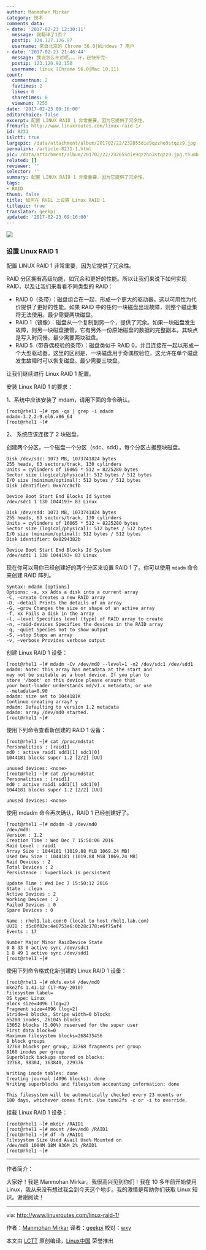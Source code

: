 ```yaml
---
author: Manmohan Mirkar
category: 技术
comments_data:
- date: '2017-02-23 12:30:11'
  message: 就翻译了1页？
  postip: 124.127.126.97
  username: 来自北京的 Chrome 56.0|Windows 7 用户
- date: '2017-02-23 21:46:44'
  message: 我说怎么不对呢。。。汗，赶快补完~
  postip: 123.120.92.150
  username: linux [Chrome 56.0|Mac 10.11]
count:
  commentnum: 2
  favtimes: 2
  likes: 0
  sharetimes: 0
  viewnum: 7255
date: '2017-02-23 09:16:00'
editorchoice: false
excerpt: 配置 LINUX RAID 1 非常重要，因为它提供了冗余性。
fromurl: http://www.linuxroutes.com/linux-raid-1/
id: 8231
islctt: true
largepic: /data/attachment/album/201702/22/232055die9qzzho3stqzz9.jpg
permalink: /article-8231-1.html
pic: /data/attachment/album/201702/22/232055die9qzzho3stqzz9.jpg.thumb.jpg
related: []
reviewer: ''
selector: ''
summary: 配置 LINUX RAID 1 非常重要，因为它提供了冗余性。
tags:
- RAID
thumb: false
title: 如何在 RHEL 上设置 Linux RAID 1
titlepic: true
translator: geekpi
updated: '2017-02-23 09:16:00'
---
```


![](/data/attachment/album/201702/22/232055die9qzzho3stqzz9.jpg)


### 设置 Linux RAID 1


配置 LINUX RAID 1 非常重要，因为它提供了冗余性。


RAID 分区拥有高级功能，如冗余和更好的性能。所以让我们来说下如何实现 RAID，以及让我们来看看不同类型的 RAID：


* RAID 0（条带）：磁盘组合在一起，形成一个更大的驱动器。这以可用性为代价提供了更好的性能。如果 RAID 中的任何一块磁盘出现故障，则整个磁盘集将无法使用。最少需要两块磁盘。
* RAID 1（镜像）：磁盘从一个复制到另一个，提供了冗余。如果一块磁盘发生故障，则另一块磁盘接管，它有另外一份原始磁盘的数据的完整副本。其缺点是写入时间慢。最少需要两块磁盘。
* RAID 5（带奇偶校验的条带）：磁盘类似于 RAID 0，并且连接在一起以形成一个大型驱动器。这里的区别是，一块磁盘用于奇偶校验位，这允许在单个磁盘发生故障时可以恢复磁盘。最少需要三块盘。


让我们继续进行 Linux RAID 1 配置。


安装 Linux RAID 1 的要求：


1、系统中应该安装了 mdam，请用下面的命令确认。



```
[root@rhel1 ~]# rpm -qa | grep -i mdadm
mdadm-3.2.2-9.el6.x86_64
[root@rhel1 ~]#

```

2、 系统应该连接了 2 块磁盘。


创建两个分区，一个磁盘一个分区（sdc、sdd），每个分区占据整块磁盘。



```
Disk /dev/sdc: 1073 MB, 1073741824 bytes
255 heads, 63 sectors/track, 130 cylinders
Units = cylinders of 16065 * 512 = 8225280 bytes
Sector size (logical/physical): 512 bytes / 512 bytes
I/O size (minimum/optimal): 512 bytes / 512 bytes
Disk identifier: 0x67cc8cfb

Device Boot Start End Blocks Id System
/dev/sdc1 1 130 1044193+ 83 Linux

Disk /dev/sdd: 1073 MB, 1073741824 bytes
255 heads, 63 sectors/track, 130 cylinders
Units = cylinders of 16065 * 512 = 8225280 bytes
Sector size (logical/physical): 512 bytes / 512 bytes
I/O size (minimum/optimal): 512 bytes / 512 bytes
Disk identifier: 0x0294382b

Device Boot Start End Blocks Id System
/dev/sdd1 1 130 1044193+ 83 Linux

```

现在你可以用你已经创建好的两个分区来设置 RAID 1 了。你可以使用 `mdadm` 命令来创建 RAID 阵列。



```
Syntax: mdadm [options] 
Options: -a, xx Adds a disk into a current array 
-C, —create Creates a new RAID array 
-D, —detail Prints the details of an array 
-G, —grow Changes the size or shape of an active array
-f, xx Fails a disk in the array
-l, —level Specifies level (type) of RAID array to create 
-n, —raid-devices Specifies the devices in the RAID array 
-q, —quiet Species not to show output 
-S, —stop Stops an array 
-v, —verbose Provides verbose output
```

创建 Linux RAID 1 设备：



```
[root@rhel1 ~]# mdadm -Cv /dev/md0 --level=1 -n2 /dev/sdc1 /dev/sdd1
mdadm: Note: this array has metadata at the start and
may not be suitable as a boot device. If you plan to
store '/boot' on this device please ensure that
your boot-loader understands md/v1.x metadata, or use
--metadata=0.90
mdadm: size set to 1044181K
Continue creating array? y
mdadm: Defaulting to version 1.2 metadata
mdadm: array /dev/md0 started.
[root@rhel1 ~]#
```

使用下列命令查看新创建的 RAID 1 设备：



```
[root@rhel1 ~]# cat /proc/mdstat
Personalities : [raid1]
md0 : active raid1 sdd1[1] sdc1[0]
1044181 blocks super 1.2 [2/2] [UU]
 
unused devices: <none>
[root@rhel1 ~]# cat /proc/mdstat
Personalities : [raid1]
md0 : active raid1 sdd1[1] sdc1[0]
1044181 blocks super 1.2 [2/2] [UU]
 
unused devices: <none>
```

使用 mdadm 命令再次确认，RAID 1 已经创建好了。



```
[root@rhel1 ~]# mdadm -D /dev/md0
/dev/md0:
Version : 1.2
Creation Time : Wed Dec 7 15:50:06 2016
Raid Level : raid1
Array Size : 1044181 (1019.88 MiB 1069.24 MB)
Used Dev Size : 1044181 (1019.88 MiB 1069.24 MB)
Raid Devices : 2
Total Devices : 2
Persistence : Superblock is persistent
 
Update Time : Wed Dec 7 15:50:12 2016
State : clean
Active Devices : 2
Working Devices : 2
Failed Devices : 0
Spare Devices : 0
 
Name : rhel1.lab.com:0 (local to host rhel1.lab.com)
UUID : d5c0f82e:4e0753e6:0b28c178:e6f75af4
Events : 17
 
Number Major Minor RaidDevice State
0 8 33 0 active sync /dev/sdc1
1 8 49 1 active sync /dev/sdd1
[root@rhel1 ~]#
```

使用下列命令格式化新创建的 Linux RAID 1 设备：



```
[root@rhel1 ~]# mkfs.ext4 /dev/md0
mke2fs 1.41.12 (17-May-2010)
Filesystem label=
OS type: Linux
Block size=4096 (log=2)
Fragment size=4096 (log=2)
Stride=0 blocks, Stripe width=0 blocks
65280 inodes, 261045 blocks
13052 blocks (5.00%) reserved for the super user
First data block=0
Maximum filesystem blocks=268435456
8 block groups
32768 blocks per group, 32768 fragments per group
8160 inodes per group
Superblock backups stored on blocks:
32768, 98304, 163840, 229376
 
Writing inode tables: done
Creating journal (4096 blocks): done
Writing superblocks and filesystem accounting information: done
 
This filesystem will be automatically checked every 23 mounts or
180 days, whichever comes first. Use tune2fs -c or -i to override.
```

挂载 Linux RAID 1 设备：



```
[root@rhel1 ~]# mkdir /RAID1
[root@rhel1 ~]# mount /dev/md0 /RAID1
[root@rhel1 ~]# df -h /RAID1
Filesystem Size Used Avail Use% Mounted on
/dev/md0 1004M 18M 936M 2% /RAID1
[root@rhel1 ~]#
```



---


 


作者简介：


大家好！我是 Manmohan Mirkar。我很高兴见到你们！我在 10 多年前开始使用 Linux，我从来没有想过我会到今天这个地步。我的激情是帮助你们获取 Linux 知识。谢谢阅读！




---


via: <http://www.linuxroutes.com/linux-raid-1/>


作者：[Manmohan Mirkar](http://www.linuxroutes.com/author/admin/) 译者：[geekpi](https://github.com/geekpi) 校对：[wxy](https://github.com/wxy)


本文由 [LCTT](https://github.com/LCTT/TranslateProject) 原创编译，[Linux中国](https://linux.cn/) 荣誉推出